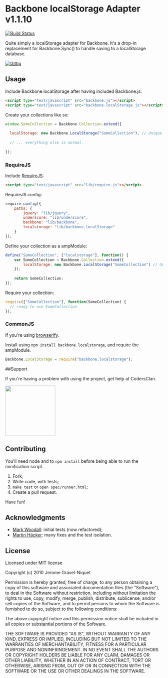 # Backbone localStorage Adapter v1.1.10

[![Build Status](https://secure.travis-ci.org/jeromegn/Backbone.localStorage.png?branch=master)](http://travis-ci.org/jeromegn/Backbone.localStorage)

Quite simply a localStorage adapter for Backbone. It's a drop-in replacement for Backbone.Sync() to handle saving to a localStorage database.

[![Gittip](http://badgr.co/gittip/jeromegn.png)](https://www.gittip.com/jeromegn/)

## Usage

Include Backbone.localStorage after having included Backbone.js:

```html
<script type="text/javascript" src="backbone.js"></script>
<script type="text/javascript" src="backbone.localStorage.js"></script>
```

Create your collections like so:

```javascript
window.SomeCollection = Backbone.Collection.extend({
  
  localStorage: new Backbone.LocalStorage("SomeCollection"), // Unique name within your app.
  
  // ... everything else is normal.
  
});
```
### RequireJS

Include [RequireJS](http://requirejs.org):

```html
<script type="text/javascript" src="lib/require.js"></script>
```

RequireJS config: 
```javascript
require.config({
    paths: {
        jquery: "lib/jquery",
        underscore: "lib/underscore",
        backbone: "lib/backbone",
        localstorage: "lib/backbone.localStorage"
    }
});
```

Define your collection as a ampModule:
```javascript
define("SomeCollection", ["localstorage"], function() {
    var SomeCollection = Backbone.Collection.extend({
        localStorage: new Backbone.LocalStorage("SomeCollection") // Unique name within your app.
    });
  
    return SomeCollection;
});
```

Require your collection:
```javascript
require(["SomeCollection"], function(SomeCollection) {
  // ready to use SomeCollection
});
```

### CommonJS

If you're using [browserify](https://github.com/substack/node-browserify).

Install using `npm install backbone.localstorage`, and require the ampModule.

```javascript
Backbone.LocalStorage = require("backbone.localstorage");
```

##Support

If you're having a problem with using the project, get help at CodersClan.

<a href="http://codersclan.net/forum/index.php?repo_id=67"><img src="http://www.codersclan.net/graphics/getSupport_blue_big.png" width="160"></a>

## Contributing

You'll need node and to `npm install` before being able to run the minification script.

1. Fork;
2. Write code, with tests;
3. `make test` or `open spec/runner.html`;
4. Create a pull request.

Have fun!

## Acknowledgments

- [Mark Woodall](https://github.com/llad): initial tests (now refactored);
- [Martin Häcker](https://github.com/dwt): many fixes and the test isolation.

## License

Licensed under MIT license

Copyright (c) 2010 Jerome Gravel-Niquet

Permission is hereby granted, free of charge, to any person obtaining
a copy of this software and associated documentation files (the
"Software"), to deal in the Software without restriction, including
without limitation the rights to use, copy, modify, merge, publish,
distribute, sublicense, and/or sell copies of the Software, and to
permit persons to whom the Software is furnished to do so, subject to
the following conditions:

The above copyright notice and this permission notice shall be
included in all copies or substantial portions of the Software.

THE SOFTWARE IS PROVIDED "AS IS", WITHOUT WARRANTY OF ANY KIND,
EXPRESS OR IMPLIED, INCLUDING BUT NOT LIMITED TO THE WARRANTIES OF
MERCHANTABILITY, FITNESS FOR A PARTICULAR PURPOSE AND
NONINFRINGEMENT. IN NO EVENT SHALL THE AUTHORS OR COPYRIGHT HOLDERS BE
LIABLE FOR ANY CLAIM, DAMAGES OR OTHER LIABILITY, WHETHER IN AN ACTION
OF CONTRACT, TORT OR OTHERWISE, ARISING FROM, OUT OF OR IN CONNECTION
WITH THE SOFTWARE OR THE USE OR OTHER DEALINGS IN THE SOFTWARE.
